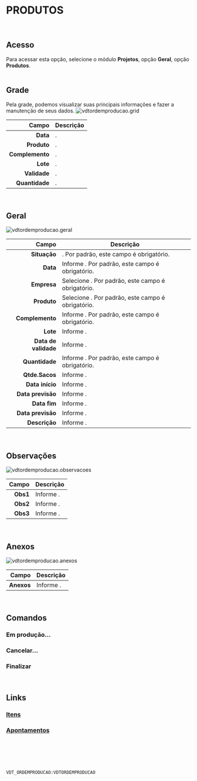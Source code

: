 # PRODUTOS
<br>

## Acesso
Para acessar esta opção, selecione o módulo **Projetos**, opção **Geral**, opção **Produtos**.
<br>
<br>

## Grade
Pela grade, podemos visualizar suas principais informações e fazer a manutenção de seus dados.
![vdtordemproducao.grid](https://raw.githubusercontent.com/netforcews/docs-erp/master/projetos/imagens/vdtordemproducao.grid.png)

Campo | Descrição
--:|---
**Data** | .
**Produto** | .
**Complemento** | .
**Lote** | .
**Validade** | .
**Quantidade** | .
<br>

## Geral
![vdtordemproducao.geral](https://raw.githubusercontent.com/netforcews/docs-erp/master/projetos/imagens/vdtordemproducao.geral.png)

Campo | Descrição
--:|---
**Situação** | . Por padrão, este campo é obrigatório.
**Data** | Informe . Por padrão, este campo é obrigatório.
**Empresa** | Selecione . Por padrão, este campo é obrigatório.
**Produto** | Selecione . Por padrão, este campo é obrigatório.
**Complemento** | Informe . Por padrão, este campo é obrigatório.
**Lote** | Informe .
**Data de validade** | Informe .
**Quantidade** | Informe . Por padrão, este campo é obrigatório.
**Qtde.Sacos** | Informe .
**Data início** | Informe .
**Data previsão** | Informe .
**Data fim** | Informe .
**Data previsão** | Informe .
**Descrição** | Informe .
<br>

## Observações
![vdtordemproducao.observacoes](https://raw.githubusercontent.com/netforcews/docs-erp/master/projetos/imagens/vdtordemproducao.observacoes.png)

Campo | Descrição
--:|---
**Obs1** | Informe .
**Obs2** | Informe .
**Obs3** | Informe .
<br>

## Anexos
![vdtordemproducao.anexos](https://raw.githubusercontent.com/netforcews/docs-erp/master/projetos/imagens/vdtordemproducao.anexos.png)

Campo | Descrição
--:|---
**Anexos** | Informe .
<br>

## Comandos
### Em produção...
### Cancelar...
### Finalizar
<br>

## Links
### [Itens](/geral/vdtordemproducaoitens.md)
### [Apontamentos](/geral/vdtordemproducaoapontamentos.md)
<br>
<br>
<br>
<br>

```VDT_ORDEMPRODUCAO:VDTORDEMPRODUCAO```
